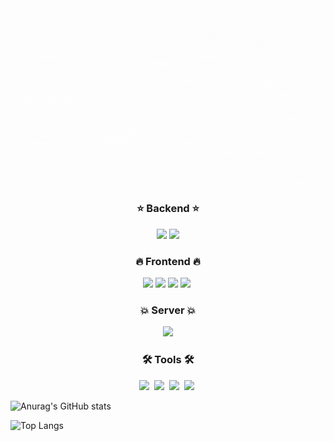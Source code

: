 <div align="center">
  <img src="gif/story.gif" />
</div>

<h3 align="center"> ⭐️ Backend ⭐️</h3>
<div align="center">
  <img src="https://img.shields.io/badge/JAVA-007396?style=for-the-badge&logo=java&logoColor=white">
 <img src="https://img.shields.io/badge/Spring Boot-6DB33F?style=for-the-badge&logo=spring boot&logoColor=white">
</div>

<h3 align="center">🔥 Frontend 🔥</h3>
<div align="center">
 <img src="https://img.shields.io/badge/html5-E34F26?style=for-the-badge&logo=html5&logoColor=white"> 
 <img src="https://img.shields.io/badge/css-1572B6?style=for-the-badge&logo=css3&logoColor=white"> 
  <img src="https://img.shields.io/badge/bootstrap-7952B3?style=for-the-badge&logo=bootstrap&logoColor=white">
  <img src="https://img.shields.io/badge/javascript-F7DF1E.svg?style=for-the-badge&logo=javascript&logoColor=20232a" />&nbsp
</div>

<h3 align="center">💥 Server 💥</h3>
<div align="center">
<img src="https://img.shields.io/badge/MySQL-4479A1?style=for-the-badge&logo=MySQL&logoColor=white">
</div>


<h3 align="center">🛠 Tools 🛠</h3>
<div align="center">
  <img src="https://img.shields.io/badge/git-F05033.svg?style=for-the-badge&logo=git&logoColor=white" />&nbsp
  <img src="https://img.shields.io/badge/github-181717.svg?style=for-the-badge&logo=github&logoColor=white" />&nbsp
  <img src="https://img.shields.io/badge/VSCode-2C2C32.svg?style=for-the-badge&logo=visual-studio-code&logoColor=22ABF3" />&nbsp
  <img src="https://img.shields.io/badge/IntellijIdea-000000.svg?style=for-the-badge&logo=IntellijIdea&logoColor=white" />&nbsp
</div>


  ![Anurag's GitHub stats](https://github-readme-stats.vercel.app/api?username=hyunwoosim&show_icons=true&theme=radical)

  ![Top Langs](https://github-readme-stats.vercel.app/api/top-langs/?username=hyunwoosim&layout=compact)

